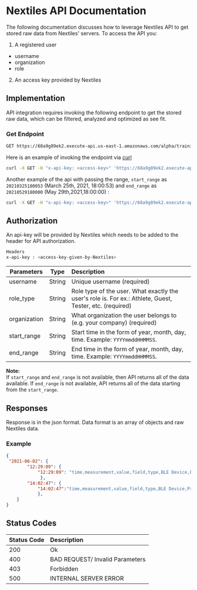 # Nextiles API Documentation
The following documentation discusses how to leverage Nextiles API to get stored raw data from Nextiles' servers. To access the API you:

1. A registered user
  - username
  - organization
  - role
2. An access key provided by Nextiles

## Implementation

API integration requires invoking the following endpoint to get the stored raw data, which can be filtered, analyzed and optimized as see fit.

### Get Endpoint
```bash
GET https://68a9g89ek2.execute-api.us-east-1.amazonaws.com/alpha/trainingdata
```

Here is an example of invoking the endpoint via [curl](https://curl.se/)

```bash
curl -X GET -H "x-api-key: <access-key>" 'https://68a9g89ek2.execute-api.us-east-1.amazonaws.com/alpha/trainingdata/?role_type=Athlete&username=TestingUniqueUsername&organization=Nextiles'
```

Another example of the api with passing the range, `start_range` as `20210325180053` (March 25th, 2021, 18:00:53) and `end_range` as `20210529180000` (May 29th,2021,18:00:00) :

```bash
curl -X GET -H "x-api-key: <access-key>" 'https://68a9g89ek2.execute-api.us-east-1.amazonaws.com/alpha/trainingdata/?role_type=Athlete&username=TestingUniqueUsername&organization=Nextiles&start_range=20210325180053&end_range=20210529180000'
```

## Authorization
An api-key will be provided by Nextiles which needs to be added to the header for API authorization.

```bash
Headers
x-api-key : <access-key-given-by-Nextiles>
```

| Parameters    | Type          | Description  |
| ------------- |:-------------:| :-----|
| username      | String | Unique username (required) |
| role_type     | String |  Role type of the user. What exactly the user's role is. For ex.: Athlete, Guest, Tester, etc. (required) |
| organization  | String | What organization the user belongs to (e.g. your company) (required)|
| start_range| String | Start time in the form of year, month, day, time. Example: `YYYYmmddHHMMSS`. |
|end_range| String| End time in the form of year, month, day, time. Example: `YYYYmmddHHMMSS`. |

**Note:** <br>
If `start_range` and `end_range` is not available, then API returns all of the data available. If `end_range` is not available, API returns all of the data starting from the `start_range`.

## Responses

Response is in the json format. Data format is an array of objects and raw Nextiles data.

### Example

```json
{
 "2021-06-02": {
        "12:29:09": {
            "12:29:09": "time,measurement,value,field,type,BLE Device,Product Type\n12:29:09:8650,IMU,161,ax,acceleration,NX2,SLEEVE\n......"
             },
        "14:02:47": {
            "14:02:47":"time,measurement,value,field,type,BLE Device,Product Type\n14:02:48:2010,IMU,33,ax,acceleration,NX2,SLEEVE\n14:02:48:2010,IMU,-3,ay,acceleration,NX2,SLEEVE\n......"
            },
    }
}
```

## Status Codes

| Status Code    | Description  |
| ------------- |:-----|
| 200      | Ok |
| 400     | BAD REQUEST/ Invalid Parameters |
| 403   | Forbidden|
| 500  | INTERNAL SERVER ERROR |
